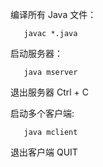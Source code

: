 编译所有 Java 文件：
```
   javac *.java
```

启动服务器：
```
   java mserver
```
退出服务器
Ctrl + C

启动多个客户端:
```
   java mclient
```
退出客户端
QUIT